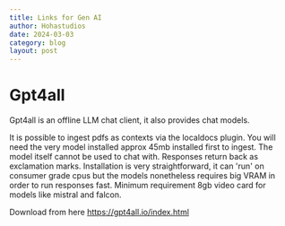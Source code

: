 ```yaml
---
title: Links for Gen AI
author: Hohastudios
date: 2024-03-03
category: blog
layout: post
---
```


# Gpt4all
Gpt4all is an offline LLM chat client, it also provides chat models. 

It is possible to ingest pdfs as contexts via the localdocs plugin. You will need the very model installed approx 45mb installed first to ingest. The model itself cannot be used to chat with. Responses return back as exclamation marks.
Installation is very straightforward, it can 'run' on consumer grade cpus but the models nonetheless requires big VRAM in order to run responses fast. Minimum requirement 8gb video card for models like mistral and falcon. 

Download from here https://gpt4all.io/index.html
